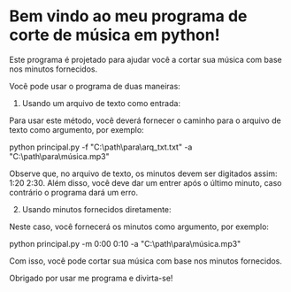 # Bem vindo ao meu programa de corte de música em python!

Este programa é projetado para ajudar você a cortar sua música com base nos minutos fornecidos.

Você pode usar o programa de duas maneiras:

1. Usando um arquivo de texto como entrada:

Para usar este método, você deverá fornecer o caminho para o arquivo de texto como argumento, por exemplo:

python principal.py -f "C:\path\para\arq_txt.txt" -a "C:\path\para\música.mp3"


Observe que, no arquivo de texto, os minutos devem ser digitados assim: 1:20 2:30. Além disso, você deve dar um entrer após o último minuto, caso contrário o programa dará um erro.


2. Usando minutos fornecidos diretamente:

Neste caso, você fornecerá os minutos como argumento, por exemplo:

python principal.py -m 0:00 0:10 -a "C:\path\para\música.mp3"

Com isso, você pode cortar sua música com base nos minutos fornecidos.

Obrigado por usar me programa e divirta-se!
